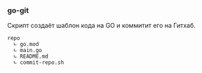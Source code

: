 ### go-git
Скрипт создаёт шаблон кода на GO и коммитит его на Гитхаб.
```
repo
  ∟ go.mod
  ∟ main.go
  ∟ README.md
  ∟ commit-repo.sh
```

